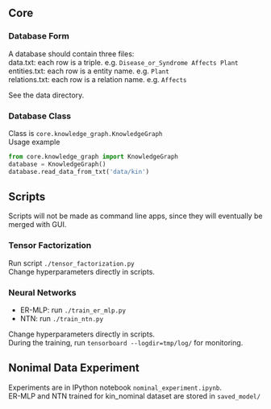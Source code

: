 ## Core

### Database Form
A database should contain three files:<br>
data.txt: each row is a triple. e.g. `Disease_or_Syndrome Affects Plant`<br> 
entities.txt: each row is a entity name. e.g. `Plant`<br>
relations.txt: each row is a relation name. e.g. `Affects`<br>

See the data directory.
### Database Class
Class is `core.knowledge_graph.KnowledgeGraph`<br>
Usage example<br>
```python
from core.knowledge_graph import KnowledgeGraph
database = KnowledgeGraph()
database.read_data_from_txt('data/kin')
```


## Scripts
Scripts will not be made as command line apps, 
since they will eventually be merged with GUI.<br>

### Tensor Factorization
Run script `./tensor_factorization.py`<br>
Change hyperparameters directly in scripts.

### Neural Networks
* ER-MLP: run `./train_er_mlp.py`
* NTN: run `./train_ntn.py`

Change hyperparameters directly in scripts.<br>
During the training, run `tensorboard --logdir=tmp/log/` for monitoring.


## Nonimal Data Experiment
Experiments are in IPython notebook `nominal_experiment.ipynb`.<br>
ER-MLP and NTN trained for kin_nominal dataset are stored in `saved_model/`